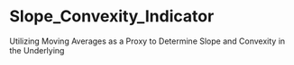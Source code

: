 # Slope_Convexity_Indicator

Utilizing Moving Averages as a Proxy to Determine Slope and Convexity in the Underlying
